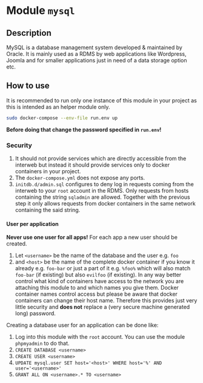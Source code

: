 # Module `mysql`

## Description

MySQL is a database management system developed & maintained by Oracle. It is mainly used as a RDMS by web applications like Wordpress, Joomla and for smaller applications just in need of a data storage option etc.

## How to use

It is recommended to run only one instance of this module in your project as this is intended as an helper module only.

```bash
sudo docker-compose --env-file run.env up
```

**Before doing that change the password specified in `run.env`!**

### Security

1. It should not provide services which are directly accessible from the interweb but instead it should provide services only to docker containers in your project.
2. The `docker-compose.yml` does not expose any ports.
3. `initdb.d/admin.sql` configures to deny log in requests coming from the interweb to your `root` account in the RDMS. Only requests from hosts containing the string `sqladmin` are allowed. Together with the previous step it only allows requests from docker containers in the same network containing the said string.

#### User per application

**Never use one user for all apps!** For each app a new user should be created.

1. Let `<username>` be the name of the database and the user e.g. `foo`
2. and `<host>` be the name of the complete docker container if you know it already e.g. `foo-bar` or just a part of it e.g. `%foo%` which will also match `foo-bar` (if existing) but also `evilfoo` (if existing). In any way better control what kind of containers have access to the network you are attaching this module to and which names you give them. Docker container names control access but please be aware that docker containers can change their host name. Therefore this provides just very little security and **does not** replace a (very secure machine generated long) password.

Creating a database user for an application can be done like:

1. Log into this module with the `root` account. You can use the module `phpmyadmin` to do that.
2. `CREATE DATABASE <username>`
3. `CREATE USER <username>`
4. `UPDATE mysql.user SET host='<host>' WHERE host='%' AND user='<username>'`
5. `GRANT ALL ON <username>.* TO <username>`
